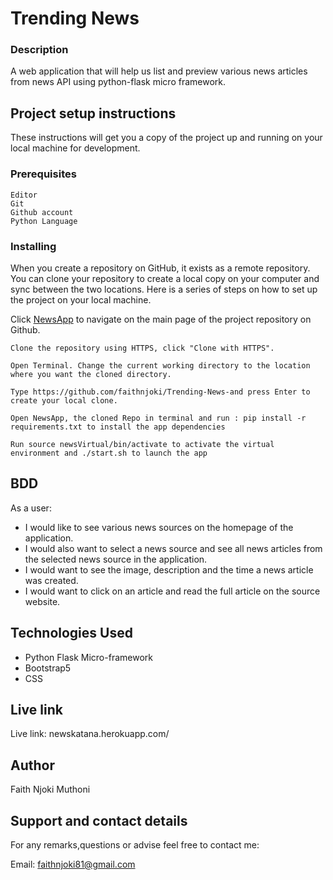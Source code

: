 # Trending News

### Description

A web application that will help us list and preview various news articles from news API using python-flask micro framework.


## Project setup instructions

These instructions will get you a copy of the project up and running on your local machine for development.

### Prerequisites

```
Editor
Git
Github account
Python Language
```

### Installing

When you create a repository on GitHub, it exists as a remote repository. You can clone your repository to create a local copy on your computer and sync between the two locations. Here is a series of steps on how to set up the project on your local machine.

Click [NewsApp](https://github.com/faithnjoki/Trending-News-) to navigate on the main page of the project repository on Github.

```
Clone the repository using HTTPS, click "Clone with HTTPS".
```

```
Open Terminal. Change the current working directory to the location where you want the cloned directory.
```

```
Type https://github.com/faithnjoki/Trending-News-and press Enter to create your local clone.

```

```
Open NewsApp, the cloned Repo in terminal and run : pip install -r requirements.txt to install the app dependencies

```

```
Run source newsVirtual/bin/activate to activate the virtual environment and ./start.sh to launch the app

```

## BDD
As a user:
- I would like to see various news sources on the homepage of the application.
- I would also want to select a news source and see all news articles from the selected news source in the application.
- I would want to see the image, description and the time a news article was created.
- I would want to click on an article and read the full article on the source website.

## Technologies Used

- Python Flask Micro-framework
- Bootstrap5
- CSS

## Live link

Live link: newskatana.herokuapp.com/

## Author 
Faith Njoki Muthoni

 

## Support and contact details

For any remarks,questions or advise feel free to contact me:

Email: faithnjoki81@gmail.com

